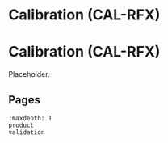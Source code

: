 # Calibration (CAL-RFX)

# Calibration (CAL-RFX)

Placeholder.

## Pages
```{toctree}
:maxdepth: 1
product
validation
```
